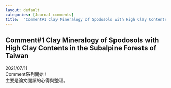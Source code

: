 ```yaml
---
layout: default
categories: [Journal comments]
title:  "Comment#1 Clay Mineralogy of Spodosols with High Clay Contents in the Subalpine Forests of Taiwan"
---
```


## Comment#1 Clay Mineralogy of Spodosols with High Clay Contents in the Subalpine Forests of Taiwan
2021/07/11  
Comment系列開始！  
主要是論文閱讀的心得與整理。
